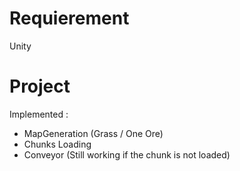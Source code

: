 # Requierement

Unity

# Project

Implemented :
- MapGeneration (Grass / One Ore)
- Chunks Loading
- Conveyor	(Still working if the chunk is not loaded)